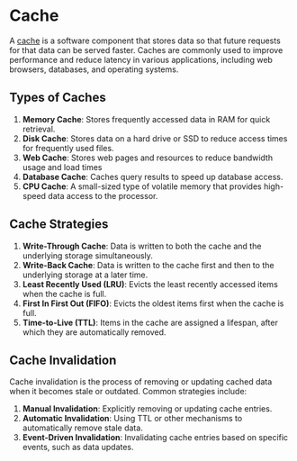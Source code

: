 # Cache

A [cache](https://en.wikipedia.org/wiki/Cache_(computing)) is a software component that stores data so that future requests for that data can be served faster. Caches are commonly used to improve performance and reduce latency in various applications, including web browsers, databases, and operating systems.

## Types of Caches

1. **Memory Cache**: Stores frequently accessed data in RAM for quick retrieval.
2. **Disk Cache**: Stores data on a hard drive or SSD to reduce access times for frequently used files.
3. **Web Cache**: Stores web pages and resources to reduce bandwidth usage and load times
4. **Database Cache**: Caches query results to speed up database access.
5. **CPU Cache**: A small-sized type of volatile memory that provides high-speed data access to the processor.

## Cache Strategies

1. **Write-Through Cache**: Data is written to both the cache and the underlying storage simultaneously.
2. **Write-Back Cache**: Data is written to the cache first and then to the underlying storage at a later time.
3. **Least Recently Used (LRU)**: Evicts the least recently accessed items when the cache is full.
4. **First In First Out (FIFO)**: Evicts the oldest items first when the cache is full.
5. **Time-to-Live (TTL)**: Items in the cache are assigned a lifespan, after which they are automatically removed. 

## Cache Invalidation

Cache invalidation is the process of removing or updating cached data when it becomes stale or outdated. Common strategies include:
1. **Manual Invalidation**: Explicitly removing or updating cache entries.
2. **Automatic Invalidation**: Using TTL or other mechanisms to automatically remove stale data.
3. **Event-Driven Invalidation**: Invalidating cache entries based on specific events, such as data updates.

